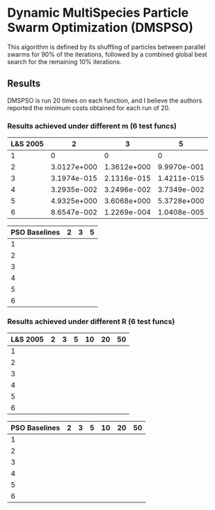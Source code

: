 # Dynamic MultiSpecies Particle Swarm Optimization (DMSPSO)

This algorithm is defined by its shuffling of particles between parallel swarms for 90% of the iterations, followed by a combined global best search for the remaining 10% iterations. 

## Results 
DMSPSO is run 20 times on each function, and I believe the authors reported the minimum costs obtained for each run of 20. 

### Results achieved under different m (6 test funcs)
| L&S 2005  |  2 | 3 |  5 | 
|---                 |---|---|---|
|  1 | 0  |   0|  0 | 
|  2 |  3.0127e+000 | 1.3612e+000  |  9.9970e-001 | 
|  3 |  3.1974e-015 | 2.1316e-015  |  1.4211e-015 |
|  4 |  3.2935e-002 | 3.2496e-002  |  3.7349e-002 |
|  5 |  4.9325e+000 | 3.6068e+000  |  5.3728e+000 |
|  6 |  8.6547e-002 | 1.2269e-004  |  1.0408e-005 | 

|PSO Baselines   | 2  | 3  | 5 |
| ---              |---|---| ---|
| 1 |  |  | |
| 2 | | | |
| 3 | | | |
| 4 | | | |
| 5 | | | |
| 6 | | | |

### Results achieved under different R (6 test funcs)
| L&S 2005  |  2 | 3 |  5 | 10 | 20 | 50 
|---|---|---|---|---|---|---|
|  1 |   |   |   |  | | |
|  2 |   |   |   |  | | | 
|  3 |   |   |   |  | | | 
|  4 |   |   |   |  | | | 
|  5 |   |   |   |  | | | 
|  6 |   |   |   |  | | | 

|PSO Baselines   | 2  | 3  | 5 | 10 | 20 | 50|
| ---|---|---|---|---|---|---|
| 1 | | | | | | |
| 2 | | | | | | |
| 3 | | | | | | |
| 4 | | | | | | |
| 5 | | | | | | |
| 6 | | | | | | |
